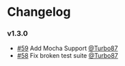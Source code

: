 # Changelog

### v1.3.0

- [#59](https://github.com/kellyselden/broccoli-jscs/pull/59) Add Mocha Support [@Turbo87](https://github.com/Turbo87)
- [#58](https://github.com/kellyselden/broccoli-jscs/pull/58) Fix broken test suite [@Turbo87](https://github.com/Turbo87)
